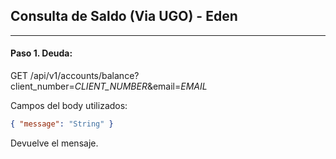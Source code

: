 ## Consulta de Saldo (Via UGO) - Eden
---------------------------------------------------------

#### Paso 1. Deuda:
GET /api/v1/accounts/balance?client_number=*CLIENT_NUMBER*&email=*EMAIL*

Campos del body utilizados:
```json
{ "message": "String" }
```
Devuelve el mensaje.